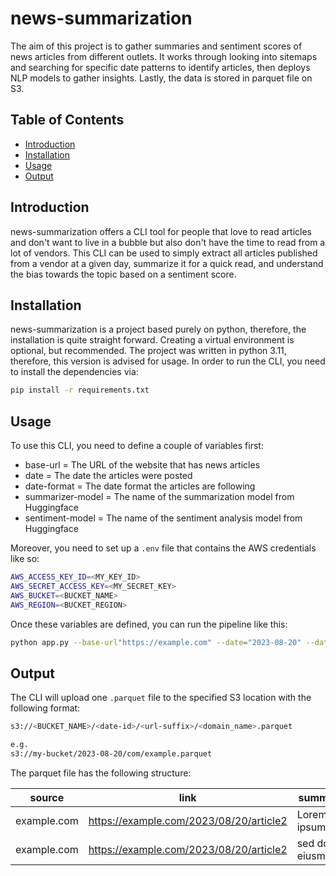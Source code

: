 # news-summarization

The aim of this project is to gather summaries and sentiment scores of news articles from different outlets. It works through looking into sitemaps and searching for specific date patterns to identify articles, then deploys NLP models to gather insights. Lastly, the data is stored in parquet file on S3.

## Table of Contents

- [Introduction](#introduction)
- [Installation](#installation)
- [Usage](#usage)
- [Output](#output)

## Introduction

news-summarization offers a CLI tool for people that love to read articles and don't want to live in a bubble but also don't have the time to read from a lot of vendors. This CLI can be used to simply extract all articles published from a vendor at a given day, summarize it for a quick read, and understand the bias towards the topic based on a sentiment score.

## Installation

news-summarization is a project based purely on python, therefore, the installation is quite straight forward. Creating a virtual environment is optional, but recommended. The project was written in python 3.11, therefore, this version is advised for usage. In order to run the CLI, you need to install the dependencies via:

```bash
pip install -r requirements.txt
```

## Usage

To use this CLI, you need to define a couple of variables first:

- base-url = The URL of the website that has news articles
- date = The date the articles were posted
- date-format = The date format the articles are following
- summarizer-model = The name of the summarization model from Huggingface
- sentiment-model = The name of the sentiment analysis model from Huggingface

Moreover, you need to set up a `.env` file that contains the AWS credentials like so:

```bash
AWS_ACCESS_KEY_ID=<MY_KEY_ID>
AWS_SECRET_ACCESS_KEY=<MY_SECRET_KEY>
AWS_BUCKET=<BUCKET_NAME>
AWS_REGION=<BUCKET_REGION>
```

Once these variables are defined, you can run the pipeline like this:

```bash
python app.py --base-url"https://example.com" --date="2023-08-20" --date-format="%Y-%m-%d" --summarizer-model="some_source/some_summarization_model" --sentiment-model="some_source/some_sentiment_model"
```

## Output

The CLI will upload one `.parquet` file to the specified S3 location with the following format:

```bash
s3://<BUCKET_NAME>/<date-id>/<url-suffix>/<domain_name>.parquet

e.g.
s3://my-bucket/2023-08-20/com/example.parquet
```

The parquet file has the following structure:

| source      | link                                    | summary           | sentiment_label | sentiment_score | sentiment_model | summarization_model |
| ----------- | --------------------------------------- | ----------------- | --------------- | --------------- | --------------- | ------------------- |
| example.com | https://example.com/2023/08/20/article2 | Lorem ipsum...    | pos             | 0.95679         | some_sentiment  | some_summarization  |
| example.com | https://example.com/2023/08/20/article2 | sed do eiusmod... | neu             | 0.45632         | some_sentiment  | some_summarization  |
